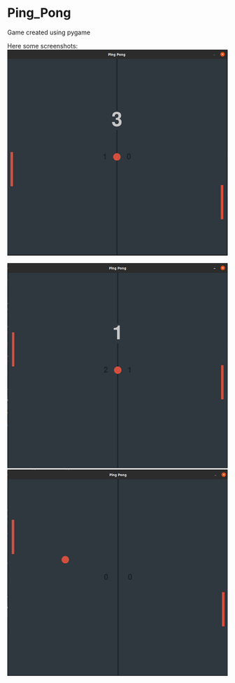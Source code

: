 # Ping_Pong

Game created using pygame

Here some screenshots:
![1](docs/screenshots/2.png)

![1](docs/screenshots/1.png)
![1](docs/screenshots/3.png)

